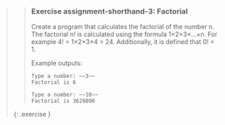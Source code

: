 >>### Exercise assignment-shorthand-3: Factorial
>>
>>Create a program that calculates the factorial of the number n. The factorial n! is calculated using the formula 1×2×3×...×n. For example 4! = 1×2×3×4 = 24. Additionally, it is defined that 0! = 1.
>>
>>Example outputs:
>>
>>```output
>>Type a number: ~~3~~
>>Factorial is 6
>>```
>>
>>```output
>>Type a number: ~~10~~
>>Factorial is 3628800
>>```
>{: .exercise }